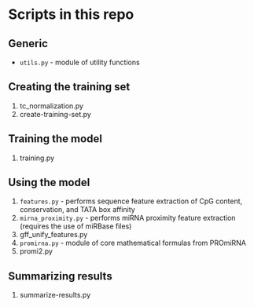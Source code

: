 # Scripts in this repo

## Generic
- `utils.py` - module of utility functions

## Creating the training set
1. tc_normalization.py
2. create-training-set.py

## Training the model
1. training.py

## Using the model
1. `features.py` - performs sequence feature extraction of CpG content, conservation, and TATA box affinity
2. `mirna_proximity.py` - performs miRNA proximity feature extraction (requires the use of miRBase files)
3. gff_unify_features.py
4. `promirna.py` - module of core mathematical formulas from PROmiRNA
5. promi2.py

## Summarizing results
1. summarize-results.py
